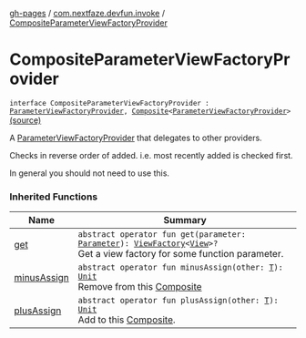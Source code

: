 [gh-pages](../index.md) / [com.nextfaze.devfun.invoke](index.md) / [CompositeParameterViewFactoryProvider](./-composite-parameter-view-factory-provider.md)

# CompositeParameterViewFactoryProvider

`interface CompositeParameterViewFactoryProvider : `[`ParameterViewFactoryProvider`](-parameter-view-factory-provider/index.md)`, `[`Composite`](../com.nextfaze.devfun.core/-composite/index.md)`<`[`ParameterViewFactoryProvider`](-parameter-view-factory-provider/index.md)`>` [(source)](https://github.com/NextFaze/dev-fun/tree/master/devfun/src/main/java/com/nextfaze/devfun/invoke/View.kt#L83)

A [ParameterViewFactoryProvider](-parameter-view-factory-provider/index.md) that delegates to other providers.

Checks in reverse order of added.
i.e. most recently added is checked first.

In general you should not need to use this.

### Inherited Functions

| Name | Summary |
|---|---|
| [get](-parameter-view-factory-provider/get.md) | `abstract operator fun get(parameter: `[`Parameter`](-parameter/index.md)`): `[`ViewFactory`](../com.nextfaze.devfun.view/-view-factory/index.md)`<`[`View`](https://developer.android.com/reference/android/view/View.html)`>?`<br>Get a view factory for some function parameter. |
| [minusAssign](../com.nextfaze.devfun.core/-composite/minus-assign.md) | `abstract operator fun minusAssign(other: `[`T`](../com.nextfaze.devfun.core/-composite/index.md#T)`): `[`Unit`](https://kotlinlang.org/api/latest/jvm/stdlib/kotlin/-unit/index.html)<br>Remove from this [Composite](../com.nextfaze.devfun.core/-composite/index.md) |
| [plusAssign](../com.nextfaze.devfun.core/-composite/plus-assign.md) | `abstract operator fun plusAssign(other: `[`T`](../com.nextfaze.devfun.core/-composite/index.md#T)`): `[`Unit`](https://kotlinlang.org/api/latest/jvm/stdlib/kotlin/-unit/index.html)<br>Add to this [Composite](../com.nextfaze.devfun.core/-composite/index.md). |
